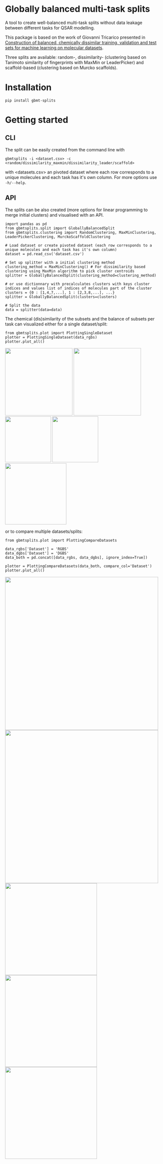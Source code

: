 # Globally balanced multi-task splits

A tool to create well-balanced multi-task splits without data leakage between different tasks for QSAR modelling.

This package is based on the work of Giovanni Tricarico presented in [Construction of balanced, chemically dissimilar training, validation and test sets for machine learning on molecular datasets](https://chemrxiv.org/engage/chemrxiv/article-details/6253d85d88636ca19c0de92d). 

Three splits are available: random-, dissimilarity- (clustering based on Tanimoto similarity of fingerprints with MaxMin or LeaderPicker) and scaffold-based (clustering based on Murcko scaffolds).

# Installation

```
pip install gbmt-splits
```

# Getting started

## CLI
The split can be easily created from the command line with

```
gbmtsplits -i <dataset.csv> -c <random/dissimilarity_maxmin/dissimilarity_leader/scaffold> 
```
with <datasets.csv> an pivoted dataset where each row corresponds to a unique molecules and each task has it's own column. For more options use `-h/--help`.

## API

The splits can be also created (more options for linear programming to merge initial clusters) and visualised with an API. 

```
import pandas as pd
from gbmtsplits.split import GloballyBalancedSplit
from gbmtsplits.clustering import RandomClustering, MaxMinClustering, LeaderPickerClustering, MurckoScaffoldClustering

# Load dataset or create pivoted dataset (each row corresponds to a unique molecules and each task has it's own column)
dataset = pd.read_csv('dataset.csv')

# Set up splitter with a initial clustering method
clustering_method = MaxMinClustering() # For dissimilarity based clustering using MaxMin algorithm to pick cluster centroids
splitter = GloballyBalancedSplit(clustering_method=clustering_method)

# or use dictionnary with precalculates clusters with keys cluster indices and values list of indices of molecules part of the cluster
clusters = {0 : [1,4,7,...], 1 : [2,3,8,...], ...}
splitter = GloballyBalancedSplit(clusters=clusters)

# Split the data
data = splitter(data=data)
```

The chemical (dis)similarity of the subsets and the balance of subsets per task can visualized either for a single dataset/split:
```
from gbmtsplits.plot import PlottingSingleDataset
plotter = PlottingSingleDataset(data_rgbs)
plotter.plot_all()
```
<p float="left">
  <img src="https://user-images.githubusercontent.com/25030163/219752130-01e16b4a-e056-4136-9b88-44a6e5e26385.png" width="220"> 
  <img src="https://user-images.githubusercontent.com/25030163/219752240-90bb5df9-e8db-4c3a-9a47-0d3e1f130acb.png" width="220"> 
  <img src="https://user-images.githubusercontent.com/25030163/220315575-f9c12fb6-0ff9-4cf7-aa93-f218be36cd97.png" width="150"> 
  <img src="https://user-images.githubusercontent.com/25030163/220315711-6ddb8470-c966-47a6-85ba-cae036f59b1f.png" width="150"> 
  <img src="https://user-images.githubusercontent.com/25030163/219752297-7b952b1e-ad4e-485f-b786-f8a6087e084c.png" width="200"> 
</p>

or to compare multiple datasets/splits:
```
from gbmtsplits.plot import PlottingCompareDatasets

data_rgbs['Dataset'] = 'RGBS'
data_dgbs['Dataset'] = 'DGBS'
data_both = pd.concat([data_rgbs, data_dgbs], ignore_index=True])

plotter = PlottingCompareDatasets(data_both, compare_col='Dataset')
plotter.plot_all()
```
<p float="left">
  <img src="https://user-images.githubusercontent.com/25030163/219757615-d64b869d-dc19-4506-a3da-b23658009677.png" width="500"> 
  <img src="https://user-images.githubusercontent.com/25030163/219757669-f298712e-8409-41bc-8722-5df3e829f1de.png" width="500"> 
  <img src="https://user-images.githubusercontent.com/25030163/219757718-51dd6b3a-b5cd-40fb-b525-427762833258.png" width="300"> 
  <img src="https://user-images.githubusercontent.com/25030163/220318196-2016ba5a-b641-414f-b11a-afff9be2edfe.png" width="300"> 
  <img src="https://user-images.githubusercontent.com/25030163/219757781-e41b68f0-f1f8-4eac-9d13-88e2b42010e4.png" width="300"> 
</p>
